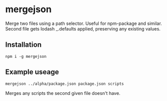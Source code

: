 # mergejson

Merge two files using a path selector. Useful for npm-package and similar. Second file gets lodash _.defaults applied, preserving any existing values.

## Installation

```
npm i -g mergejson
```

<h2>Example useage</h2>

```
mergejson ../alpha/package.json package.json scripts
```

Merges any scripts the second given file doesn't have.
